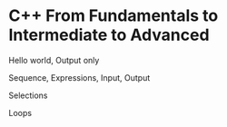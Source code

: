 # C++ From Fundamentals to Intermediate to Advanced 

Hello world, Output only

Sequence, Expressions, Input, Output

Selections

Loops


